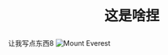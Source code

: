 # <p align="center">这是啥捏</p>
让我写点东西8
![Mount Everest](https://user-images.githubusercontent.com/66701331/182519753-a38d6542-0cde-4732-88a8-0d1e88437743.jpg)
